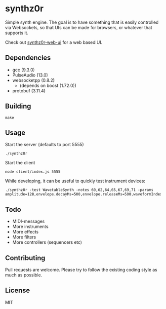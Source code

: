 # synthz0r

Simple synth engine. The goal is to have something that is easily controlled via Websockets, so that UIs can be made for browsers, or whatever that supports it.

Check out [synthz0r-web-ui](https://github.com/aalin/synthz0r-web-ui) for a web based UI.

## Dependencies

* gcc (9.3.0)
* PulseAudio (13.0)
* websocketpp (0.8.2)
  * (depends on boost (1.72.0))
* protobuf (3.11.4)

## Building

    make

## Usage

Start the server (defaults to port 5555)

    ./synthz0r

Start the client

    node client/index.js 5555

While developing, it can be useful to quickly test instrument devices:

    ./synthz0r -test WavetableSynth -notes 60,62,64,65,67,69,71 -params amplitude=128,envelope.decayMs=500,envelope.releaseMs=500,waveformIndex=15

## Todo

* MIDI-messages
* More instruments
* More effects
* More filters
* More controllers (sequencers etc)

## Contributing

Pull requests are welcome. Please try to follow the existing coding style as much as possible.

## License

MIT

